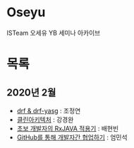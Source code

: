 # Oseyu
ISTeam 오세유 YB 세미나 아카이브 

# 목록 
## 2020년 2월
* [drf & drf-yasg](/2020%eb%85%84+2%ec%9b%94/drf+%26+drf-yasg.pdf) : 조정연
* [클린아키텍처](/2020%eb%85%84+2%ec%9b%94/클린아키텍처.pdf) : 강경완
* [초보 개발자의 RxJAVA 적용기](/2020%eb%85%84+2%ec%9b%94/초보%20개발자의%20RxJAVA%20적용기.pdf) : 배현빈
* [GitHub를 통해 개발자간 협업하기](/2020%eb%85%84+2%ec%9b%94/GitHub를%20통해%20개발자간%20협업하기.pdf) : 엄민석
